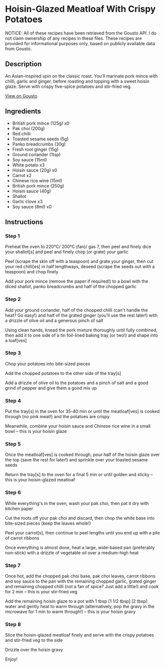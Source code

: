 # Hoisin-Glazed Meatloaf With Crispy Potatoes

NOTICE: All of these recipes have been retrieved from the Gousto API. I do not claim ownership of any recipes in these files. These recipes are provided for informational purposes only, based on publicly available data from Gousto.

## Description

An Asian-inspired spin on the classic roast. You'll marinate pork mince with chilli, garlic and ginger, before roasting and topping with a sweet hoisin glaze. Serve with crispy five-spice potatoes and stir-fried veg.


[View on Gousto](https://www.gousto.co.uk/recipes/cookbook/hoisin-glazed-meatloaf-with-five-spice-crispy-potatoes)

## Ingredients

- British pork mince (125g) x0
- Pak choi (200g)
- Red chilli
- Toasted sesame seeds (5g)
- Panko breadcrumbs (30g)
- Fresh root ginger (15g)
- Ground coriander (1tsp)
- Soy sauce (15ml)
- White potato x3
- Hoisin sauce (20g) x0
- Carrot x2
- Chinese rice wine (15ml)
- British pork mince (250g)
- Hoisin sauce (40g)
- Shallot
- Garlic clove x3
- Soy sauce (8ml) x0

## Instructions


### Step 1

Preheat the oven to 220°C/ 200°C (fan)/ gas 7, then peel and finely dice your shallot[s] and peel and finely chop (or grate) your garlic

Peel (scrape the skin off with a teaspoon) and grate your ginger, then cut your red chilli[es] in half lengthways, deseed (scrape the seeds out with a teaspoon) and chop finely

Add your pork mince (remove the paper if required!) to a bowl with the diced shallot, panko breadcrumbs and half of the chopped garlic


### Step 2

Add your ground coriander, half of the chopped chilli (can't handle the heat? Go easy!) and half of the grated ginger (you'll use the rest later!) with a drizzle of olive oil and a generous pinch of salt

Using clean hands, knead the pork mixture thoroughly until fully combined, then add it to one side of a tin foil-lined baking tray (or two!) and shape into a loaf[ves]


### Step 3

Chop your potatoes into bite-sized pieces

Add the chopped potatoes to the other side of the tray[s]

Add a drizzle of olive oil to the potatoes and a pinch of salt and a good grind of pepper and give them a good mix up


### Step 4

Put the tray[s] in the oven for 35-40 min or until the meatloaf[ves] is cooked through (no pink meat!) and the potatoes are crispy

Meanwhile, combine your hoisin sauce and Chinese rice wine in a small bowl – this is your hoisin glaze


### Step 5

Once the meatloaf[ves] is cooked through, pour half of the hoisin glaze over the top (save the rest for later!) and sprinkle over your toasted sesame seeds

Return the tray[s] to the oven for a final 5 min or until golden and sticky – this is your hoisin-glazed meatloaf


### Step 6

While everything's in the oven, wash your pak choi, then pat it dry with kitchen paper

Cut the roots off your pak choi and discard, then chop the white base into bite-sized pieces (keep the leaves whole!)

Peel your carrot[s], then continue to peel lengths until you end up with a pile of carrot ribbons

Once everything is almost done, heat a large, wide-based pan (preferably non-stick) with a drizzle of vegetable oil over a medium-high heat


### Step 7

Once hot, add the chopped pak choi base, pak choi leaves, carrot ribbons and soy sauce to the pan with the remaining chopped garlic, grated ginger and remaining chopped chilli (not a fan of spice? Just add a little!) and cook for 2 min – this is your stir-fried veg

Add the remaining hoisin glaze to a pot with 1 tbsp <span class="text-purple">[1 1/2 tbsp]</span> <span class="text-danger">[2 tbsp]</span> water and gently heat to warm through (alternatively, pop the gravy in the microwave for 1 min to warm through!) – this is your hoisin gravy

### Step 8

Slice the hoisin-glazed meatloaf finely and serve with the crispy potatoes and stir-fried veg to the side

Drizzle over the hoisin gravy

Enjoy!


